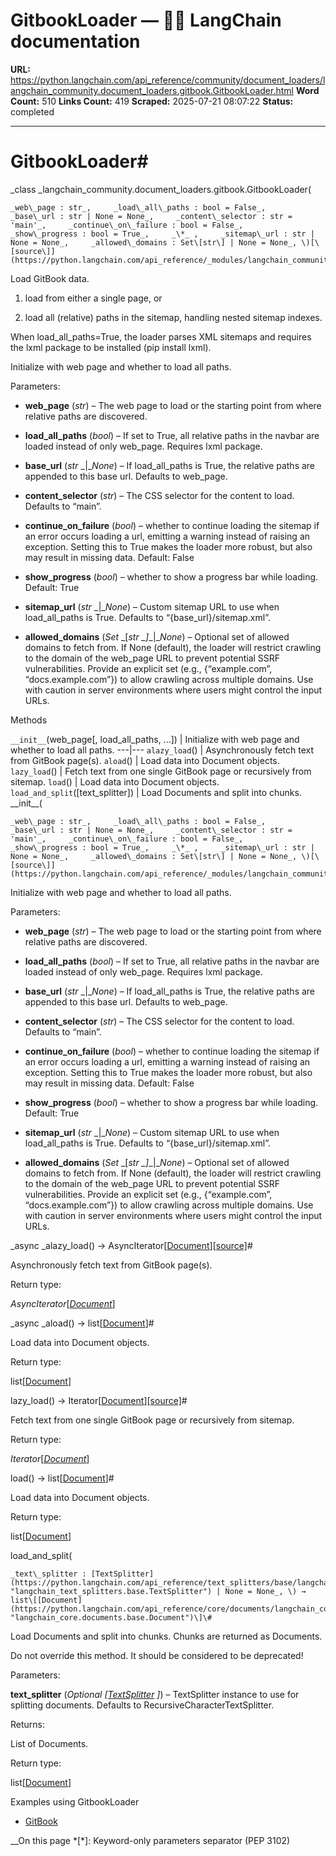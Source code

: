 # GitbookLoader — 🦜🔗 LangChain  documentation

**URL:** https://python.langchain.com/api_reference/community/document_loaders/langchain_community.document_loaders.gitbook.GitbookLoader.html
**Word Count:** 510
**Links Count:** 419
**Scraped:** 2025-07-21 08:07:22
**Status:** completed

---

# GitbookLoader\#

_class _langchain\_community.document\_loaders.gitbook.GitbookLoader\(

    _web\_page : str_,     _load\_all\_paths : bool = False_,     _base\_url : str | None = None_,     _content\_selector : str = 'main'_,     _continue\_on\_failure : bool = False_,     _show\_progress : bool = True_,     _\*_ ,     _sitemap\_url : str | None = None_,     _allowed\_domains : Set\[str\] | None = None_, \)[\[source\]](https://python.langchain.com/api_reference/_modules/langchain_community/document_loaders/gitbook.html#GitbookLoader)\#     

Load GitBook data.

  1. load from either a single page, or

  2. load all \(relative\) paths in the sitemap, handling nested sitemap indexes.

When load\_all\_paths=True, the loader parses XML sitemaps and requires the lxml package to be installed \(pip install lxml\).

Initialize with web page and whether to load all paths.

Parameters:     

  * **web\_page** \(_str_\) – The web page to load or the starting point from where relative paths are discovered.

  * **load\_all\_paths** \(_bool_\) – If set to True, all relative paths in the navbar are loaded instead of only web\_page. Requires lxml package.

  * **base\_url** \(_str_ _|__None_\) – If load\_all\_paths is True, the relative paths are appended to this base url. Defaults to web\_page.

  * **content\_selector** \(_str_\) – The CSS selector for the content to load. Defaults to “main”.

  * **continue\_on\_failure** \(_bool_\) – whether to continue loading the sitemap if an error occurs loading a url, emitting a warning instead of raising an exception. Setting this to True makes the loader more robust, but also may result in missing data. Default: False

  * **show\_progress** \(_bool_\) – whether to show a progress bar while loading. Default: True

  * **sitemap\_url** \(_str_ _|__None_\) – Custom sitemap URL to use when load\_all\_paths is True. Defaults to “\{base\_url\}/sitemap.xml”.

  * **allowed\_domains** \(_Set_ _\[__str_ _\]__|__None_\) – Optional set of allowed domains to fetch from. If None \(default\), the loader will restrict crawling to the domain of the web\_page URL to prevent potential SSRF vulnerabilities. Provide an explicit set \(e.g., \{“example.com”, “docs.example.com”\}\) to allow crawling across multiple domains. Use with caution in server environments where users might control the input URLs.

Methods

`__init__`\(web\_page\[, load\_all\_paths, ...\]\) | Initialize with web page and whether to load all paths.   ---|---   `alazy_load`\(\) | Asynchronously fetch text from GitBook page\(s\).   `aload`\(\) | Load data into Document objects.   `lazy_load`\(\) | Fetch text from one single GitBook page or recursively from sitemap.   `load`\(\) | Load data into Document objects.   `load_and_split`\(\[text\_splitter\]\) | Load Documents and split into chunks.      \_\_init\_\_\(

    _web\_page : str_,     _load\_all\_paths : bool = False_,     _base\_url : str | None = None_,     _content\_selector : str = 'main'_,     _continue\_on\_failure : bool = False_,     _show\_progress : bool = True_,     _\*_ ,     _sitemap\_url : str | None = None_,     _allowed\_domains : Set\[str\] | None = None_, \)[\[source\]](https://python.langchain.com/api_reference/_modules/langchain_community/document_loaders/gitbook.html#GitbookLoader.__init__)\#     

Initialize with web page and whether to load all paths.

Parameters:     

  * **web\_page** \(_str_\) – The web page to load or the starting point from where relative paths are discovered.

  * **load\_all\_paths** \(_bool_\) – If set to True, all relative paths in the navbar are loaded instead of only web\_page. Requires lxml package.

  * **base\_url** \(_str_ _|__None_\) – If load\_all\_paths is True, the relative paths are appended to this base url. Defaults to web\_page.

  * **content\_selector** \(_str_\) – The CSS selector for the content to load. Defaults to “main”.

  * **continue\_on\_failure** \(_bool_\) – whether to continue loading the sitemap if an error occurs loading a url, emitting a warning instead of raising an exception. Setting this to True makes the loader more robust, but also may result in missing data. Default: False

  * **show\_progress** \(_bool_\) – whether to show a progress bar while loading. Default: True

  * **sitemap\_url** \(_str_ _|__None_\) – Custom sitemap URL to use when load\_all\_paths is True. Defaults to “\{base\_url\}/sitemap.xml”.

  * **allowed\_domains** \(_Set_ _\[__str_ _\]__|__None_\) – Optional set of allowed domains to fetch from. If None \(default\), the loader will restrict crawling to the domain of the web\_page URL to prevent potential SSRF vulnerabilities. Provide an explicit set \(e.g., \{“example.com”, “docs.example.com”\}\) to allow crawling across multiple domains. Use with caution in server environments where users might control the input URLs.

_async _alazy\_load\(\) → AsyncIterator\[[Document](https://python.langchain.com/api_reference/core/documents/langchain_core.documents.base.Document.html#langchain_core.documents.base.Document "langchain_core.documents.base.Document")\][\[source\]](https://python.langchain.com/api_reference/_modules/langchain_community/document_loaders/gitbook.html#GitbookLoader.alazy_load)\#     

Asynchronously fetch text from GitBook page\(s\).

Return type:     

_AsyncIterator_\[[_Document_](https://python.langchain.com/api_reference/core/documents/langchain_core.documents.base.Document.html#langchain_core.documents.base.Document "langchain_core.documents.base.Document")\]

_async _aload\(\) → list\[[Document](https://python.langchain.com/api_reference/core/documents/langchain_core.documents.base.Document.html#langchain_core.documents.base.Document "langchain_core.documents.base.Document")\]\#     

Load data into Document objects.

Return type:     

list\[[Document](https://python.langchain.com/api_reference/core/documents/langchain_core.documents.base.Document.html#langchain_core.documents.base.Document "langchain_core.documents.base.Document")\]

lazy\_load\(\) → Iterator\[[Document](https://python.langchain.com/api_reference/core/documents/langchain_core.documents.base.Document.html#langchain_core.documents.base.Document "langchain_core.documents.base.Document")\][\[source\]](https://python.langchain.com/api_reference/_modules/langchain_community/document_loaders/gitbook.html#GitbookLoader.lazy_load)\#     

Fetch text from one single GitBook page or recursively from sitemap.

Return type:     

_Iterator_\[[_Document_](https://python.langchain.com/api_reference/core/documents/langchain_core.documents.base.Document.html#langchain_core.documents.base.Document "langchain_core.documents.base.Document")\]

load\(\) → list\[[Document](https://python.langchain.com/api_reference/core/documents/langchain_core.documents.base.Document.html#langchain_core.documents.base.Document "langchain_core.documents.base.Document")\]\#     

Load data into Document objects.

Return type:     

list\[[Document](https://python.langchain.com/api_reference/core/documents/langchain_core.documents.base.Document.html#langchain_core.documents.base.Document "langchain_core.documents.base.Document")\]

load\_and\_split\(

    _text\_splitter : [TextSplitter](https://python.langchain.com/api_reference/text_splitters/base/langchain_text_splitters.base.TextSplitter.html#langchain_text_splitters.base.TextSplitter "langchain_text_splitters.base.TextSplitter") | None = None_, \) → list\[[Document](https://python.langchain.com/api_reference/core/documents/langchain_core.documents.base.Document.html#langchain_core.documents.base.Document "langchain_core.documents.base.Document")\]\#     

Load Documents and split into chunks. Chunks are returned as Documents.

Do not override this method. It should be considered to be deprecated\!

Parameters:     

**text\_splitter** \(_Optional_ _\[_[_TextSplitter_](https://python.langchain.com/api_reference/text_splitters/base/langchain_text_splitters.base.TextSplitter.html#langchain_text_splitters.base.TextSplitter "langchain_text_splitters.base.TextSplitter") _\]_\) – TextSplitter instance to use for splitting documents. Defaults to RecursiveCharacterTextSplitter.

Returns:     

List of Documents.

Return type:     

list\[[Document](https://python.langchain.com/api_reference/core/documents/langchain_core.documents.base.Document.html#langchain_core.documents.base.Document "langchain_core.documents.base.Document")\]

Examples using GitbookLoader

  * [GitBook](https://python.langchain.com/docs/integrations/document_loaders/gitbook/)

__On this page   *[\*]: Keyword-only parameters separator (PEP 3102)